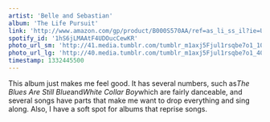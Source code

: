 ```yaml
---
artist: 'Belle and Sebastian'
album: 'The Life Pursuit'
link: 'http://www.amazon.com/gp/product/B000S570AA/ref=as_li_ss_il?ie=UTF8&amp;tag=besalbintheun-20&amp;linkCode=as2&amp;camp=1789&amp;creative=390957&amp;creativeASIN=B000S570AA'
spotify_id: '1hS6jLMAAtF4UDOucCewKR'
photo_url_sm: 'http://41.media.tumblr.com/tumblr_m1axj5Fjul1rsqbe7o1_100.jpg'
photo_url_lg: 'http://40.media.tumblr.com/tumblr_m1axj5Fjul1rsqbe7o1_400.jpg'
timestamp: 1332445500
---
```

This album just makes me feel good. It has several numbers, such as*The Blues Are Still Blue*and*White Collar Boy*which are fairly danceable, and several songs have parts that make me want to drop everything and sing along. Also, I have a soft spot for albums that reprise songs.